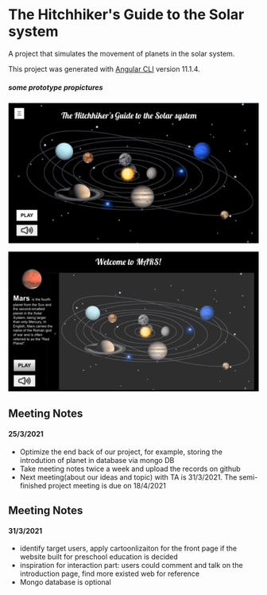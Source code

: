 # The Hitchhiker's Guide to the Solar system

A project that simulates the movement of planets in the solar system.

This project was generated with [Angular CLI](https://github.com/angular/angular-cli) version 11.1.4.

##### some prototype propictures

![mainPage](pictures/mainPage.png)

![mainPage](pictures/Mars.png)



## Meeting Notes

#### 25/3/2021 

- Optimize the end back of our project, for example, storing the introdution of planet in database via mongo DB
- Take meeting notes twice a week and upload the records on github
- Next meeting(about our ideas and topic) with TA is 31/3/2021. The semi-finished project meeting is due on 18/4/2021


## Meeting Notes

#### 31/3/2021 

- identify target users, apply cartoonlizaiton for the front page if the website built for preschool education is decided
- inspiration for interaction part: users could comment and talk on the introduction page, find more existed web for reference
- Mongo database is optional
